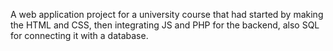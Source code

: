 A web application project for a university course that had started by making the HTML and CSS, then integrating JS and PHP for the backend, also SQL for connecting it with a database.
